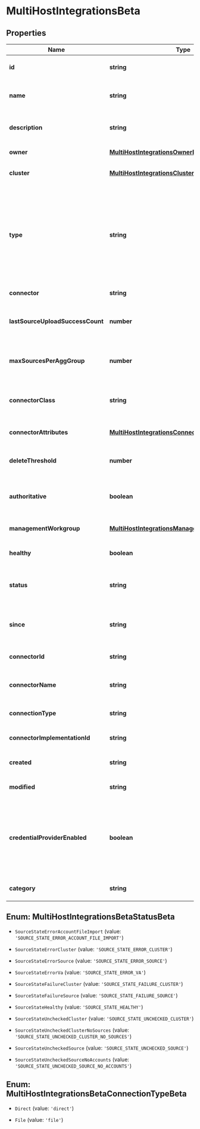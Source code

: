 # MultiHostIntegrationsBeta

## Properties

Name | Type | Description | Notes
------------ | ------------- | ------------- | -------------
**id** | **string** | Multi-Host Integration ID. | [readonly] [default to undefined]
**name** | **string** | Multi-Host Integration\&#39;s human-readable name. | [default to undefined]
**description** | **string** | Multi-Host Integration\&#39;s human-readable description. | [default to undefined]
**owner** | [**MultiHostIntegrationsOwnerBeta**](MultiHostIntegrationsOwnerBeta.md) |  | [default to undefined]
**cluster** | [**MultiHostIntegrationsClusterBeta**](MultiHostIntegrationsClusterBeta.md) |  | [optional] [default to undefined]
**type** | **string** | Specifies the type of system being managed e.g. Workday, Multi-Host - Microsoft SQL Server, etc.. If you are creating a delimited file source, you must set the &#x60;provisionasCsv&#x60; query parameter to &#x60;true&#x60;.  | [optional] [default to undefined]
**connector** | **string** | Connector script name. | [default to undefined]
**lastSourceUploadSuccessCount** | **number** | Last successfully uploaded source count of given Multi-Host Integration. | [optional] [default to undefined]
**maxSourcesPerAggGroup** | **number** | Maximum sources that can contain in a aggregation group of Multi-Host Integration. | [optional] [default to undefined]
**connectorClass** | **string** | Fully qualified name of the Java class that implements the connector interface. | [optional] [default to undefined]
**connectorAttributes** | [**MultiHostIntegrationsConnectorAttributesBeta**](MultiHostIntegrationsConnectorAttributesBeta.md) |  | [optional] [default to undefined]
**deleteThreshold** | **number** | Number from 0 to 100 that specifies when to skip the delete phase. | [optional] [default to undefined]
**authoritative** | **boolean** | When this is true, it indicates that the source is referenced by an identity profile. | [optional] [default to false]
**managementWorkgroup** | [**MultiHostIntegrationsManagementWorkgroupBeta**](MultiHostIntegrationsManagementWorkgroupBeta.md) |  | [optional] [default to undefined]
**healthy** | **boolean** | When this is true, it indicates that the source is healthy. | [optional] [default to false]
**status** | **string** | Status identifier that gives specific information about why a source is or isn\&#39;t healthy.  | [optional] [default to undefined]
**since** | **string** | Timestamp that shows when a source health check was last performed. | [optional] [default to undefined]
**connectorId** | **string** | Connector ID | [optional] [default to undefined]
**connectorName** | **string** | Name of the connector that was chosen during source creation. | [optional] [default to undefined]
**connectionType** | **string** | Type of connection (direct or file). | [optional] [default to undefined]
**connectorImplementationId** | **string** | Connector implementation ID. | [optional] [default to undefined]
**created** | **string** | Date-time when the source was created | [optional] [default to undefined]
**modified** | **string** | Date-time when the source was last modified. | [optional] [default to undefined]
**credentialProviderEnabled** | **boolean** | If this is true, it enables a credential provider for the source. If credentialProvider is turned on,  then the source can use credential provider(s) to fetch credentials. | [optional] [default to false]
**category** | **string** | Source category (e.g. null, CredentialProvider). | [optional] [default to undefined]



## Enum: MultiHostIntegrationsBetaStatusBeta


* `SourceStateErrorAccountFileImport` (value: `'SOURCE_STATE_ERROR_ACCOUNT_FILE_IMPORT'`)

* `SourceStateErrorCluster` (value: `'SOURCE_STATE_ERROR_CLUSTER'`)

* `SourceStateErrorSource` (value: `'SOURCE_STATE_ERROR_SOURCE'`)

* `SourceStateErrorVa` (value: `'SOURCE_STATE_ERROR_VA'`)

* `SourceStateFailureCluster` (value: `'SOURCE_STATE_FAILURE_CLUSTER'`)

* `SourceStateFailureSource` (value: `'SOURCE_STATE_FAILURE_SOURCE'`)

* `SourceStateHealthy` (value: `'SOURCE_STATE_HEALTHY'`)

* `SourceStateUncheckedCluster` (value: `'SOURCE_STATE_UNCHECKED_CLUSTER'`)

* `SourceStateUncheckedClusterNoSources` (value: `'SOURCE_STATE_UNCHECKED_CLUSTER_NO_SOURCES'`)

* `SourceStateUncheckedSource` (value: `'SOURCE_STATE_UNCHECKED_SOURCE'`)

* `SourceStateUncheckedSourceNoAccounts` (value: `'SOURCE_STATE_UNCHECKED_SOURCE_NO_ACCOUNTS'`)





## Enum: MultiHostIntegrationsBetaConnectionTypeBeta


* `Direct` (value: `'direct'`)

* `File` (value: `'file'`)



